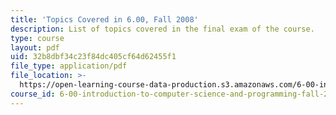 ```yaml
---
title: 'Topics Covered in 6.00, Fall 2008'
description: List of topics covered in the final exam of the course.
type: course
layout: pdf
uid: 32b8dbf34c23f84dc405cf64d62455f1
file_type: application/pdf
file_location: >-
  https://open-learning-course-data-production.s3.amazonaws.com/6-00-introduction-to-computer-science-and-programming-fall-2008/32b8dbf34c23f84dc405cf64d62455f1_final_topics.pdf
course_id: 6-00-introduction-to-computer-science-and-programming-fall-2008
---
```

